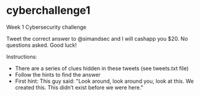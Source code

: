 # cyberchallenge1
Week 1 Cybersecurity challenge

Tweet the correct answer to @simandsec and I will cashapp you $20. No questions asked. 
Good luck!

Instructions:
* There are a series of clues hidden in these tweets (see tweets.txt file)
* Follow the hints to find the answer 
* First hint: This guy said: "Look around, look around you, look at this. We created this. This didn’t exist before we were here."

